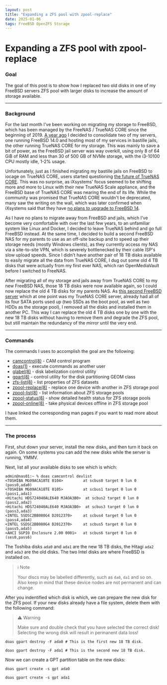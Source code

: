```yaml
---
layout: post
title: "Expanding a ZFS pool with zpool-replace"
date: 2025-01-06
tags: FreeBSD OpenZFS Storage
---
```


# Expanding a ZFS pool with zpool-replace

### Goal

The goal of this post is to show how I replaced two old disks in one of my FreeBSD servers ZFS pool with larger disks to increase the amount of storage available.

---

### Background

For the last month I've been working on migrating my storage to FreeBSD, which has been managed by the FreeNAS / TrueNAS CORE since the beginning of 2019.
[A year ago]([url](https://x.com/subnetspider/status/1742303228438761484)) I decided to consolidate two of my servers, one running FreeBSD 14.0 and hosting most of my services in bastille jails, the other running TrueNAS CORE for my storage.
This was mainly to save a bit of power, as the FreeBSD jail server was way overkill, using only 8 of 64 GiB of RAM and less than 30 of 500 GB of NVMe storage, with the i3-10100 CPU mostly idle, 1-2% usage.

Unfortunately, just as I finished migrating my bastille jails on FreeBSD to iocage on TrueNAS CORE, users started questioning [the future of TrueNAS CORE]([url](https://www.truenas.com/community/threads/what-is-the-future-of-truenas-core.116049/)).
This was no surprise, as iXsystems' focus seemed to be shifting more and more to Linux with their new TrueNAS Scale appliance, and the FreeBSD base of TrueNAS CORE was nearing the end of its life.
While the community was promised that TrueNAS CORE wouldn't be deprecated, many saw the writing on the wall, which was later confirmed when iXsystems said that they have [no plans to upgrade to FreeBSD 14]([url](https://www.theregister.com/2024/03/18/truenas_abandons_freebsd/)).

As I have no plans to migrate away from FreeBSD and jails, which I've become very comfortable with over the last few years, to an unfamiliar system like Linux and Docker, I decided to leave TrueNAS behind and go full FreeBSD instead.
At the same time, I decided to build a second FreeBSD NAS for my parents to use as an off-site backup and to speed up their storage needs (mostly Windows clients), as they currently access my NAS via a site-to-site VPN, which is severely bottlenecked by their cable ISP's slow upload speeds.
Since I didn't have another pair of 18 TB disks available to easily migrate all the data from TrueNAS CORE, I dug out some old 4 TB disks that were actually from my first ever NAS, which ran OpenMediaVault before I switched to FreeNAS.

After migrating all of my storage and jails away from TrueNAS CORE to my new FreeBSD NAS, those 18 TB disks were now available again, so I could now replace the old 4 TB disks for my parents NAS.
As [this second FreeBSD server]([url](https://x.com/subnetspider/status/1555282371448111104)) which at one point was my TrueNAS CORE server, already had all of its four SATA ports used up (two SSDs as the boot pool, as well as two HDDs as the storage pool), I removed all the disks and installed them in another PC.
This way I can replace the old 4 TB disks one by one with the new 18 TB disks without having to remove them and degrade the ZFS pool, but still maintain the redundancy of the mirror until the very end.

---

### Commands

The commands I uses to accomplish the goal are the following:

- [camcontrol(8)]([url](https://man.freebsd.org/cgi/man.cgi?query=camcontrol(8))) - CAM control program
- [doas(1)]([url](https://man.freebsd.org/cgi/man.cgi?query=doas(1))) - execute commands as another user
- [glabel(8)]([url](https://man.freebsd.org/cgi/man.cgi?query=glabel(8))) - disk labelization control utility
- [gpart(8)]([url](https://man.freebsd.org/cgi/man.cgi?query=gpart(8))) - control utility for the disk partitioning GEOM class
- [zfs-list(8)]([url](https://man.freebsd.org/cgi/man.cgi?query=zfs-list(8))) - list properties of ZFS datasets
- [zpool-replace(8)]([url](https://man.freebsd.org/cgi/man.cgi?query=zpool-replace(8))) - replace one device with another in ZFS storage pool
- [zpool-list(8)]([url](https://man.freebsd.org/cgi/man.cgi?query=zpool-list(8))) - list information about ZFS storage pools
- [zpool-status(8)]([url](https://man.freebsd.org/cgi/man.cgi?query=zpool-status(8))) - show detailed health status for ZFS storage pools
- [zpool-online(8)]([url](https://man.freebsd.org/cgi/man.cgi?query=zpool-online(8))) - take physical devices offline in ZFS storage pool

I have linked the corresponding man pages if you want to read more about them.

---

### The process

First, shut down your server, install the new disks, and then turn it back on again.
On some systems you can add the new disks while the server is running, YMMV.

Next, list all your available disks to see which is which:
```shell
admin@nas01:~ % doas camcontrol devlist
<TOSHIBA MG09ACA18TE 0104>         at scbus0 target 0 lun 0 (pass0,ada0)
<TOSHIBA MG09ACA18TE 0105>         at scbus1 target 0 lun 0 (pass1,ada1)
<Hitachi HDS724040ALE640 MJAOA3B0>  at scbus2 target 0 lun 0 (pass2,ada2)
<Hitachi HDS724040ALE640 MJAOA3B0>  at scbus3 target 0 lun 0 (pass3,ada3)
<INTEL SSDSC2BB080G4 D2012370>     at scbus4 target 0 lun 0 (pass4,ada4)
<INTEL SSDSC2BB080G4 D2012370>     at scbus5 target 0 lun 0 (pass5,ada5)
<AHCI SGPIO Enclosure 2.00 0001>   at scbus6 target 0 lun 0 (ses0,pass6)
```
The Toshiba disks `ada0` and `ada1` are the new 18 TB disks, the Hitagi `ada2` and `ada3` are the old disks.
The two Intel disks are where FreeBSD is installed on.

> ℹ️ Note
> 
> Your discs may be labelled differently, such as `da0`, `da1` and so on.
> Also keep in mind that these device nodes are not permanent and can change.

After you indentified which disk is which, we can prepare the new disk for the ZFS pool.
If your new disks already have a file system, delete them with the following command:

> ⚠️ Warning
> 
> Make sure and double check that you have selected the correct disk!
> Selecting the wrong disk will result in permanent data loss!

```shell
doas gpart destroy -F ada0 # This is the first new 18 TB disk.
```
```shell
doas gpart destroy -F ada1 # This is the second new 18 TB disk.
```

Now we can create a GPT partition table on the new disks:

```shell
doas gpart create -s gpt ada0
```
```shell
doas gpart create -s gpt ada1
```
